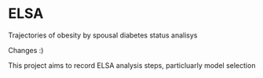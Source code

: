 # ELSA
Trajectories of obesity by spousal diabetes status analisys

Changes :)

This project aims to record ELSA analysis steps, particluarly model selection 
